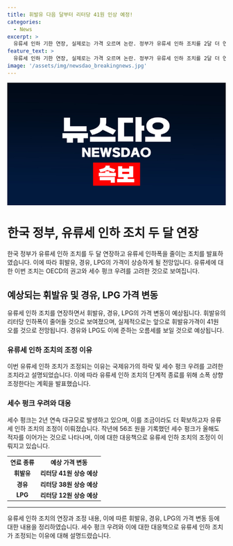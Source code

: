 ```yaml
---
title: 휘발유 다음 달부터 리터당 41원 인상 예정!
categories:
  - News
excerpt: >
  유류세 인하 기한 연장, 실제로는 가격 오르며 논란. 정부가 유류세 인하 조치를 2달 더 연장하되, 인하폭을 줄여 휘발유값이 리터당 41원 늘어납니다. 지난 1년반 동안의 큰 인하폭에 대조적으로, 각각 20%와 30%로 인하율을 줄였는데, 이는 국제유가 하락에도 불구하고 불가피한 조치로 설명됩니다. 이로써 세수 확보 의도가 드러나며, 올해도 적자를 보여줄 전망입니다.
feature_text: >
  유류세 인하 기한 연장, 실제로는 가격 오르며 논란. 정부가 유류세 인하 조치를 2달 더 연장하되, 인하폭을 줄여 휘발유값이 리터당 41원 늘어납니다. 지난 1년반 동안의 큰 인하폭에 대조적으로, 각각 20%와 30%로 인하율을 줄였는데, 이는 국제유가 하락에도 불구하고 불가피한 조치로 설명됩니다. 이로써 세수 확보 의도가 드러나며, 올해도 적자를 보여줄 전망입니다.
image: '/assets/img/newsdao_breakingnews.jpg'
---
```


<p><img src="/assets/img/newsdao_breakingnews.jpg" alt="pcversion 속보" /></p>

<h1>한국 정부, 유류세 인하 조치 두 달 연장</h1>

<p data-ke-size="size16">한국 정부가 유류세 인하 조치를 두 달 연장하고 유류세 인하폭을 줄이는 조치를 발표하였습니다. 이에 따라 휘발유, 경유, LPG의 가격이 상승하게 될 전망입니다. 유류세에 대한 이번 조치는 OECD의 권고와 세수 펑크 우려를 고려한 것으로 보여집니다.</p>

<h2 data-ke-size="size26">예상되는 휘발유 및 경유, LPG 가격 변동</h2>

<p data-ke-size="size16">유류세 인하 조치를 연장하면서 휘발유, 경유, LPG의 가격 변동이 예상됩니다. 휘발유의 리터당 인하폭이 줄어들 것으로 보여졌으며, 실제적으로는 앞으로 휘발유가격이 41원 오를 것으로 전망됩니다. 경유와 LPG도 이에 준하는 오름세를 보일 것으로 예상됩니다.</p>

<h3>유류세 인하 조치의 조정 이유</h3>

<p data-ke-size="size16">이번 유류세 인하 조치가 조정되는 이유는 국제유가의 하락 및 세수 펑크 우려를 고려한 조치라고 설명되었습니다. 이에 따라 유류세 인하 조치의 단계적 종료를 위해 소폭 상향 조정한다는 계획을 발표했습니다.</p>

<h3>세수 펑크 우려와 대응</h3>

<p data-ke-size="size16">세수 펑크는 2년 연속 대규모로 발생하고 있으며, 이를 조금이라도 더 확보하고자 유류세 인하 조치의 조정이 이뤄졌습니다. 작년에 56조 원을 기록했던 세수 펑크가 올해도 적자를 이어가는 것으로 나타나며, 이에 대한 대응책으로 유류세 인하 조치의 조정이 이뤄지고 있습니다.</p>

<table>
  <tr>
    <th>연료 종류</th>
    <th>예상 가격 변동</th>
  </tr>
  <tr>
    <td style="text-align: center; height: 17px;"><b>휘발유</b></td>
    <td style="text-align: center; height: 17px;"><b>리터당 41원 상승 예상</b></td>
  </tr>
  <tr>
    <td style="text-align: center; height: 17px;"><b>경유</b></td>
    <td style="text-align: center; height: 17px;"><b>리터당 38원 상승 예상</b></td>
  </tr>
  <tr>
    <td style="text-align: center; height: 17px;"><b>LPG</b></td>
    <td style="text-align: center; height: 17px;"><b>리터당 12원 상승 예상</b></td>
  </tr>
</table>

<hr>

<p data-ke-size="size16">유류세 인하 조치의 연장과 조정 내용, 이에 따른 휘발유, 경유, LPG의 가격 변동 등에 대한 내용을 정리하였습니다. 세수 펑크 우려와 이에 대한 대응책으로 유류세 인하 조치가 조정되는 이유에 대해 설명드렸습니다.</p>

